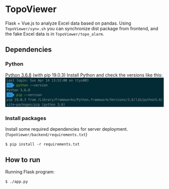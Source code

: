 # TopoViewer
Flask + Vue.js to analyze Excel data based on pandas. Using `TopoViewer/synv.sh` you can synchronize dist package from frontend, and the fake Excel data is in `TopoViewer/topo_alarm`.
## Dependencies
### Python
[Python 3.6.8](https://www.python.org/downloads/release/python-368/) (with pip 19.0.3)
Install Python and check the versions like this:
![](https://raw.githubusercontent.com/ICHIGOI7E/mdpics/master/TopoViewer/1.jpeg)
### Install packages
Install some required dependencies for server deployment. (`TopoViewer/backend/requirements.txt`)
```
$ pip install -r requirements.txt
```
## How to run
Running Flask program:
```
$ ./app.py
```


